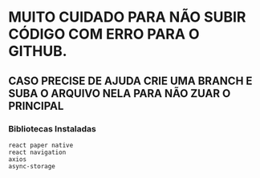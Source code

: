 # MUITO CUIDADO PARA NÃO SUBIR CÓDIGO COM ERRO PARA O GITHUB.

## CASO PRECISE DE AJUDA CRIE UMA BRANCH E SUBA O ARQUIVO NELA PARA NÃO ZUAR O PRINCIPAL

### Bibliotecas Instaladas

```
react paper native
react navigation
axios
async-storage
```